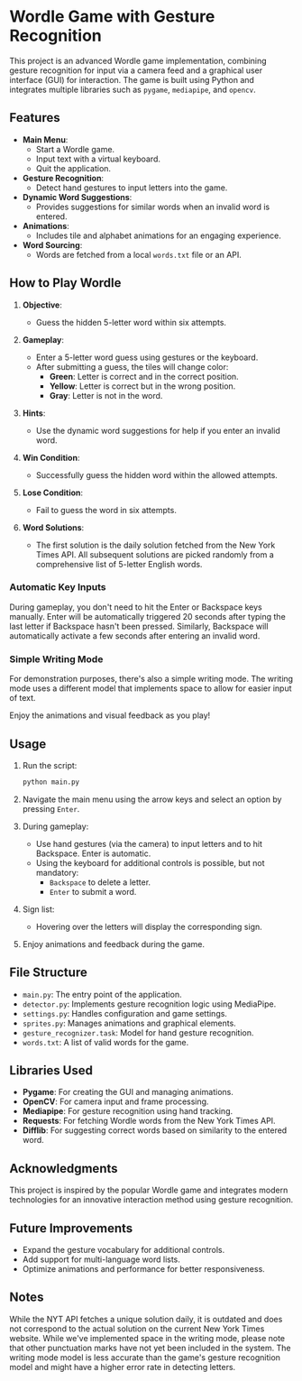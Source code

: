 # Wordle Game with Gesture Recognition

This project is an advanced Wordle game implementation, combining gesture recognition for input via a camera feed and a graphical user interface (GUI) for interaction. The game is built using Python and integrates multiple libraries such as `pygame`, `mediapipe`, and `opencv`.

## Features

- **Main Menu**:
  - Start a Wordle game.
  - Input text with a virtual keyboard.
  - Quit the application.
- **Gesture Recognition**:
  - Detect hand gestures to input letters into the game.
- **Dynamic Word Suggestions**:
  - Provides suggestions for similar words when an invalid word is entered.
- **Animations**:
  - Includes tile and alphabet animations for an engaging experience.
- **Word Sourcing**:
  - Words are fetched from a local `words.txt` file or an API.

## How to Play Wordle

1. **Objective**:
   - Guess the hidden 5-letter word within six attempts.

2. **Gameplay**:
   - Enter a 5-letter word guess using gestures or the keyboard.
   - After submitting a guess, the tiles will change color:
     - **Green**: Letter is correct and in the correct position.
     - **Yellow**: Letter is correct but in the wrong position.
     - **Gray**: Letter is not in the word.

3. **Hints**:
   - Use the dynamic word suggestions for help if you enter an invalid word.

4. **Win Condition**:
   - Successfully guess the hidden word within the allowed attempts.

5. **Lose Condition**:
   - Fail to guess the word in six attempts.

6. **Word Solutions**:
   - The first solution is the daily solution fetched from the New York Times API. All subsequent solutions are picked randomly from a comprehensive list of 5-letter English words.

### **Automatic Key Inputs**  
During gameplay, you don't need to hit the Enter or Backspace keys manually. Enter will be automatically triggered 20 seconds after typing the last letter if Backspace hasn't been pressed. Similarly, Backspace will automatically activate a few seconds after entering an invalid word. 

### **Simple Writing Mode**  
For demonstration purposes, there's also a simple writing mode. The writing mode uses a different model that implements space to allow for easier input of text.

Enjoy the animations and visual feedback as you play!

## Usage

1. Run the script:

   ```bash
   python main.py
   ```

2. Navigate the main menu using the arrow keys and select an option by pressing `Enter`.

3. During gameplay:
   - Use hand gestures (via the camera) to input letters and to hit Backspace. Enter is automatic. 
   - Using the keyboard for additional controls is possible, but not mandatory:
     - `Backspace` to delete a letter.
     - `Enter` to submit a word.

4. Sign list:
    - Hovering over the letters will display the corresponding sign.

5. Enjoy animations and feedback during the game.

## File Structure

- `main.py`: The entry point of the application.
- `detector.py`: Implements gesture recognition logic using MediaPipe.
- `settings.py`: Handles configuration and game settings.
- `sprites.py`: Manages animations and graphical elements.
- `gesture_recognizer.task`: Model for hand gesture recognition.
- `words.txt`: A list of valid words for the game.

## Libraries Used

- **Pygame**: For creating the GUI and managing animations.
- **OpenCV**: For camera input and frame processing.
- **Mediapipe**: For gesture recognition using hand tracking.
- **Requests**: For fetching Wordle words from the New York Times API.
- **Difflib**: For suggesting correct words based on similarity to the entered word.

## Acknowledgments

This project is inspired by the popular Wordle game and integrates modern technologies for an innovative interaction method using gesture recognition.

## Future Improvements

- Expand the gesture vocabulary for additional controls.
- Add support for multi-language word lists.
- Optimize animations and performance for better responsiveness.

## Notes

While the NYT API fetches a unique solution daily, it is outdated and does not correspond to the actual solution on the current New York Times website.
While we've implemented space in the writing mode, please note that other punctuation marks have not yet been included in the system.
The writing mode model is less accurate than the game's gesture recognition model and might have a higher error rate in detecting letters.